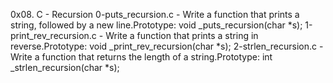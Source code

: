 0x08. C - Recursion
0-puts_recursion.c - Write a function that prints a string, followed by a new line.Prototype: void _puts_recursion(char *s);
1-print_rev_recursion.c - Write a function that prints a string in reverse.Prototype: void _print_rev_recursion(char *s);
2-strlen_recursion.c - Write a function that returns the length of a string.Prototype: int _strlen_recursion(char *s);
